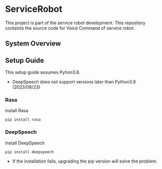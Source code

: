 # ServiceRobot

This project is part of the service robot development.
This repository containts the source code for Voice Command of service robot.

## System Overview

## Setup Guide
This setup guide assumes Pyhon3.8.
- DeepSpeech does not support versions later than Python3.8 (2023/08/23)
### Rasa
install Rasa
```
pip install rasa
```

### DeepSpeech
install DeepSpeech
```
pip install deepspeech
```
- If the installation fails, upgrading the pip version will solve the problem.